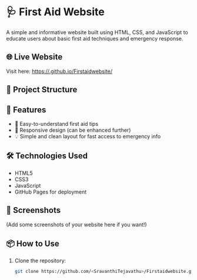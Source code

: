 # 🩺 First Aid Website

A simple and informative website built using HTML, CSS, and JavaScript to educate users about basic first aid techniques and emergency response.

## 🌐 Live Website
Visit here: [https://<SravanthiTejavathu>.github.io/Firstaidwebsite/](https://<SravanthiTejavathu>.github.io/Firstaidwebsite/)  

## 📁 Project Structure

## 🚀 Features
- 🧠 Easy-to-understand first aid tips
- 📱 Responsive design (can be enhanced further)
- 💡 Simple and clean layout for fast access to emergency info

## 🛠️ Technologies Used
- HTML5
- CSS3
- JavaScript
- GitHub Pages for deployment

## 📸 Screenshots
(Add some screenshots of your website here if you want!)

## 📦 How to Use
1. Clone the repository:
   ```bash
   git clone https://github.com/<SravanthiTejavathu>/Firstaidwebsite.git
